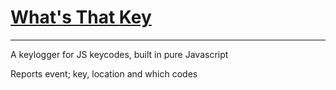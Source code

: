 # [What's That Key](https://whatsthatkey.dominickjay.com/)
---
A keylogger for JS keycodes, built in pure Javascript

Reports event; key, location and which codes
